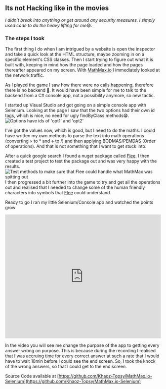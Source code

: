 ## Its not Hacking like in the movies

*I didn’t break into anything or get around any security measures. I simply used code to do the heavy lifting for me*😄.

### The steps I took
The first thing I do when I am intrigued by a website is open the inspector and take a quick look at the HTML structure, maybe zooming in on a specific element's CSS classes. Then I start trying to figure out what it is built with, keeping in mind how the page loaded and how the pages thereafter appeared on my screen. With [MathMax.io](https://MathMax.io) I immediately looked at the network traffic. 

As I played the game I saw how there were no calls happening, therefore there is no backend 🤷. It would have been simple for me to talk to the backend from a C# console app, not a possibility anymore, so new tactic. 

I started up Visual Studio and got going on a simple console app with Selenium. Looking at the page I saw that the two options had their own id tags, which is nice, no need for ugly findByClass methods😁.
![Options have ids of 'opt1' and 'opt2'](https://host.khaoznet.xyz/BlogImg/MathMax/Options.PNG)

I've got the values now, which is good, but I need to do the maths. I could have written my own methods to parse the text into math operations (converting × to * and ÷ to /) and then applying BODMAS/PEMDAS (Order of operations). And that is not something that I want to get stuck into. 

After a quick google search I found a nuget package called [Flee](https://github.com/mparlak/Flee). I then created a test project to test the package out and was very happy with the results. ![Test methods to make sure that Flee could handle what MathMax was spitting out](https://host.khaoznet.xyz/BlogImg/MathMax/UnitTests.PNG) I then progressed a bit further into the game to try and get all the operations out and realised that I needed to change some of the human friendly characters into symbols that [Flee](https://github.com/mparlak/Flee) could understand.

Ready to go I ran my little Selenium/Console app and watched the points grow 
<iframe width="100%" height="400" src="https://www.youtube.com/embed/-g8ANbC2puo" frameborder="0" allow="autoplay; encrypted-media" allowfullscreen></iframe>

In the video you will see me change the purpose of the app to getting every answer wrong on purpose. This is because during the recording I realised that I was accruing time for every correct answer at such a rate that I would have to wait 10min before I could see the end screen. So, I took the knock of the wrong answers, so that I could get to the end screen.

Source Code available at [https://github.com/Khaoz-Topsy/MathMax.io-Selenium](https://github.com/Khaoz-Topsy/MathMax.io-Selenium)

